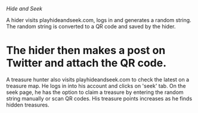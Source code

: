 *Hide and Seek*

A hider visits playhideandseek.com, logs in and generates a random string. The random string is converted to a QR code and saved by the hider.

The hider then makes a post on Twitter and attach the QR code.
===========================
A treasure hunter also visits playhideandseek.com to check the latest on a treasure map. He logs in into his account and clicks on  'seek' tab. On the seek page, he has the option to claim a treasure by entering the random string manually or scan  QR codes. His treasure points increases as he finds hidden treasures.